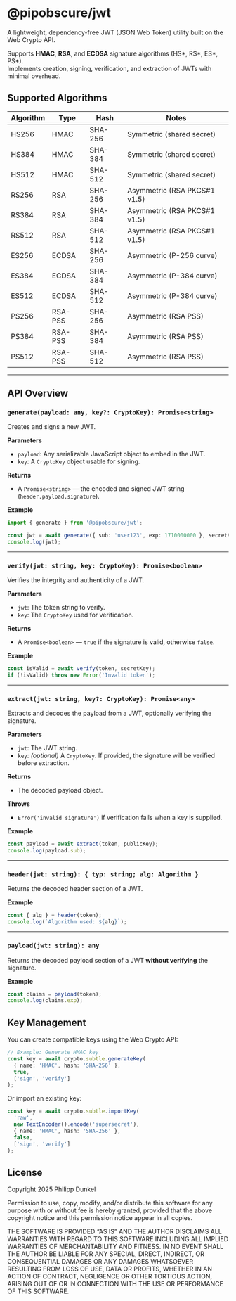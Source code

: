 # @pipobscure/jwt

A lightweight, dependency-free JWT (JSON Web Token) utility built on the Web Crypto API.

Supports **HMAC**, **RSA**, and **ECDSA** signature algorithms (HS*, RS*, ES*, PS*).  
Implements creation, signing, verification, and extraction of JWTs with minimal overhead.

## Supported Algorithms

| Algorithm | Type   | Hash      | Notes |
|------------|--------|-----------|-------|
| HS256      | HMAC   | SHA-256   | Symmetric (shared secret) |
| HS384      | HMAC   | SHA-384   | Symmetric (shared secret) |
| HS512      | HMAC   | SHA-512   | Symmetric (shared secret) |
| RS256      | RSA    | SHA-256   | Asymmetric (RSA PKCS#1 v1.5) |
| RS384      | RSA    | SHA-384   | Asymmetric (RSA PKCS#1 v1.5) |
| RS512      | RSA    | SHA-512   | Asymmetric (RSA PKCS#1 v1.5) |
| ES256      | ECDSA  | SHA-256   | Asymmetric (P-256 curve) |
| ES384      | ECDSA  | SHA-384   | Asymmetric (P-384 curve) |
| ES512      | ECDSA  | SHA-512   | Asymmetric (P-384 curve) |
| PS256      | RSA-PSS | SHA-256  | Asymmetric (RSA PSS) |
| PS384      | RSA-PSS | SHA-384  | Asymmetric (RSA PSS) |
| PS512      | RSA-PSS | SHA-512  | Asymmetric (RSA PSS) |

---

## API Overview

### `generate(payload: any, key?: CryptoKey): Promise<string>`

Creates and signs a new JWT.

**Parameters**
- `payload`: Any serializable JavaScript object to embed in the JWT.
- `key`: A `CryptoKey` object usable for signing.

**Returns**
- A `Promise<string>` — the encoded and signed JWT string (`header.payload.signature`).

**Example**

```ts
import { generate } from '@pipobscure/jwt';

const jwt = await generate({ sub: 'user123', exp: 1710000000 }, secretKey);
console.log(jwt);
```

---

### `verify(jwt: string, key: CryptoKey): Promise<boolean>`

Verifies the integrity and authenticity of a JWT.

**Parameters**
- `jwt`: The token string to verify.
- `key`: The `CryptoKey` used for verification.

**Returns**
- A `Promise<boolean>` — `true` if the signature is valid, otherwise `false`.

**Example**
```ts
const isValid = await verify(token, secretKey);
if (!isValid) throw new Error('Invalid token');
```

---

### `extract(jwt: string, key?: CryptoKey): Promise<any>`

Extracts and decodes the payload from a JWT, optionally verifying the signature.

**Parameters**
- `jwt`: The JWT string.
- `key`: *(optional)* A `CryptoKey`. If provided, the signature will be verified before extraction.

**Returns**
- The decoded payload object.

**Throws**
- `Error('invalid signature')` if verification fails when a key is supplied.

**Example**
```ts
const payload = await extract(token, publicKey);
console.log(payload.sub);
```

---

### `header(jwt: string): { typ: string; alg: Algorithm }`

Returns the decoded header section of a JWT.

**Example**
```ts
const { alg } = header(token);
console.log(`Algorithm used: ${alg}`);
```

---

### `payload(jwt: string): any`

Returns the decoded payload section of a JWT **without verifying** the signature.

**Example**
```ts
const claims = payload(token);
console.log(claims.exp);
```

## Key Management

You can create compatible keys using the Web Crypto API:

```ts
// Example: Generate HMAC key
const key = await crypto.subtle.generateKey(
  { name: 'HMAC', hash: 'SHA-256' },
  true,
  ['sign', 'verify']
);
```

Or import an existing key:
```ts
const key = await crypto.subtle.importKey(
  'raw',
  new TextEncoder().encode('supersecret'),
  { name: 'HMAC', hash: 'SHA-256' },
  false,
  ['sign', 'verify']
);
```

## License

Copyright 2025 Philipp Dunkel

Permission to use, copy, modify, and/or distribute this software for any purpose with or without fee is hereby granted, provided that the above copyright notice and this permission notice appear in all copies.

THE SOFTWARE IS PROVIDED “AS IS” AND THE AUTHOR DISCLAIMS ALL WARRANTIES WITH REGARD TO THIS SOFTWARE INCLUDING ALL IMPLIED WARRANTIES OF MERCHANTABILITY AND FITNESS. IN NO EVENT SHALL THE AUTHOR BE LIABLE FOR ANY SPECIAL, DIRECT, INDIRECT, OR CONSEQUENTIAL DAMAGES OR ANY DAMAGES WHATSOEVER RESULTING FROM LOSS OF USE, DATA OR PROFITS, WHETHER IN AN ACTION OF CONTRACT, NEGLIGENCE OR OTHER TORTIOUS ACTION, ARISING OUT OF OR IN CONNECTION WITH THE USE OR PERFORMANCE OF THIS SOFTWARE.

